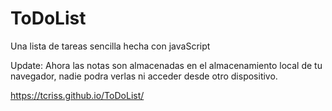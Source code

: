 # ToDoList
Una lista de tareas sencilla hecha con javaScript

Update: Ahora las notas son almacenadas en el almacenamiento local de tu navegador, nadie podra verlas ni acceder desde otro dispositivo.

https://tcriss.github.io/ToDoList/
